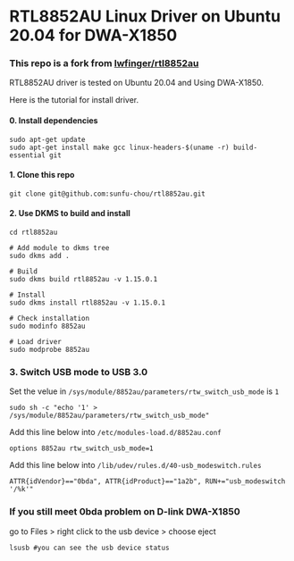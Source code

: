 # RTL8852AU Linux Driver on Ubuntu 20.04 for DWA-X1850

### This repo is a fork from [lwfinger/rtl8852au](https://github.com/lwfinger/rtl8852au)

RTL8852AU driver is tested on Ubuntu 20.04 and Using DWA-X1850.

Here is the tutorial for install driver.

#### 0. Install dependencies

```
sudo apt-get update
sudo apt-get install make gcc linux-headers-$(uname -r) build-essential git
```
#### 1. Clone this repo

```
git clone git@github.com:sunfu-chou/rtl8852au.git
```

#### 2. Use DKMS to build and install

```
cd rtl8852au

# Add module to dkms tree
sudo dkms add .

# Build 
sudo dkms build rtl8852au -v 1.15.0.1

# Install 
sudo dkms install rtl8852au -v 1.15.0.1

# Check installation
sudo modinfo 8852au

# Load driver 
sudo modprobe 8852au
```

### 3. Switch USB mode to USB 3.0

Set the velue in `/sys/module/8852au/parameters/rtw_switch_usb_mode` is `1`

```
sudo sh -c "echo '1' > /sys/module/8852au/parameters/rtw_switch_usb_mode"
```

Add this line below into `/etc/modules-load.d/8852au.conf`

```
options 8852au rtw_switch_usb_mode=1
```

Add this line below into `/lib/udev/rules.d/40-usb_modeswitch.rules`

```
ATTR{idVendor}=="0bda", ATTR{idProduct}=="1a2b", RUN+="usb_modeswitch '/%k'"
```



### If you still meet 0bda problem on D-link DWA-X1850
go to Files > right click to the usb device > choose eject
```
lsusb #you can see the usb device status

```

